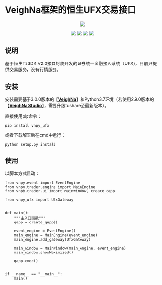 # VeighNa框架的恒生UFX交易接口

<p align="center">
  <img src ="https://vnpy.oss-cn-shanghai.aliyuncs.com/vnpy-logo.png"/>
</p>

<p align="center">
    <img src ="https://img.shields.io/badge/version-1.0.0-blueviolet.svg"/>
    <img src ="https://img.shields.io/badge/platform-windows-yellow.svg"/>
    <img src ="https://img.shields.io/badge/python-3.7-blue.svg" />
    <img src ="https://img.shields.io/github/license/vnpy/vnpy.svg?color=orange"/>
</p>

## 说明

基于恒生T2SDK V2.0接口封装开发的证券统一金融接入系统（UFX），目前只提供交易服务，没有行情服务。

## 安装

安装需要基于3.0.0版本的【[**VeighNa**](https://github.com/vnpy/vnpy)】和Python3.7环境（若使用2.9.0版本的【[**VeighNa Studio**](https://www.vnpy.com/)】，需要升级tushare至最新版本）。

直接使用pip命令：

```
pip install vnpy_ufx
```


或者下载解压后在cmd中运行：

```
python setup.py install
```

## 使用

以脚本方式启动：

```
from vnpy.event import EventEngine
from vnpy.trader.engine import MainEngine
from vnpy.trader.ui import MainWindow, create_qapp

from vnpy_ufx import UfxGateway


def main():
    """主入口函数"""
    qapp = create_qapp()

    event_engine = EventEngine()
    main_engine = MainEngine(event_engine)
    main_engine.add_gateway(UfxGateway)
    
    main_window = MainWindow(main_engine, event_engine)
    main_window.showMaximized()

    qapp.exec()


if __name__ == "__main__":
    main()
```

